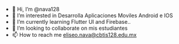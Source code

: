 - 👋 Hi, I’m @nava128
- 👀 I’m interested in Desarrolla Aplicaciones Moviles Android e IOS
- 🌱 I’m currently learning Flutter UI and Firebase..
- 💞️ I’m looking to collaborate on mis estudiantes
- 📫 How to reach me eliseo.nava@cbtis128.edu.mx

<!---
nava128/nava128 is a ✨ special ✨ repository because its `README.md` (this file) appears on your GitHub profile.
You can click the Preview link to take a look at your changes.
--->
